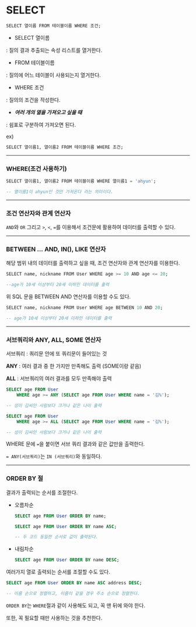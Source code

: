 # SELECT

```sql
SELECT 열이름 FROM 테이블이름 WHERE 조건;
```

- SELECT 열이름

: 질의 결과 추출되는 속성 리스트를 열거한다.

- FROM 테이블이름

: 질의에 어느 테이블이 사용되는지 열거한다.

- WHERE 조건

: 질의의 조건을 작성한다.

- **_여러 개의 열을 가져오고 싶을 때_**

: 쉼표로 구분하여 가져오면 된다.

ex)

```sql
SELECT 열이름1, 열이름2 FROM 테이블이름 WHERE 조건;
```

---

### WHERE(조건 사용하기)

```sql
SELECT 열이름1, 열이름2 FROM 테이블이름 WHERE 열이름1 = 'ahyun';

-- 열이름1이 ahyun인 것만 가져온다 라는 의미이다.
```

---

### 조건 연산자와 관계 연산자

`AND`와 `OR` 그리고 `>`, `<`, `=`를 이용해서 조건문에 활용하여 데이터를 출력할 수 있다.

---

### BETWEEN ... AND, IN(), LIKE 연산자

해당 범위 내의 데이터를 출력하고 싶을 때, 조건 연산자와 관계 연산자를 이용한다.

```sql
SELECT name, nickname FROM User WHERE age >= 10 AND age <= 20;

--age가 10세 이상부터 20세 이하인 데이터를 출력
```

위 SQL 문을 BETWEEN AND 연산자를 이용할 수도 있다.

```sql
SELECT name, nickname FROM User WHERE age BETWEEN 10 AND 20;

-- age가 10세 이상부터 20세 이하인 데이터를 출력
```

---

### 서브쿼리와 ANY, ALL, SOME 연산자

서브쿼리 : 쿼리문 안에 또 쿼리문이 들어있는 것

**ANY** : 여러 결과 중 한 가지만 만족해도 출력 (SOME이랑 같음)

**ALL** : 서브쿼리의 여러 결과를 모두 만족해야 출력

```sql
SELECT age FROM User
	WHERE age >= ANY (SELECT age FROM User WHERE name = '김%');

-- 성이 김씨인 사람보다 크거나 같은 나이 출력

SELECT age FROM User
	WHERE age >= ALL (SELECT age FROM User WHERE name = '김%');

-- 성이 김씨인 사람보다 크거나 같은 나이 출력
```

WHERE 문에 `=`을 붙이면 서브 쿼리 결과와 같은 값만을 출력한다.

`= ANY(서브쿼리)`는 `IN (서브쿼리)`와 동일하다.

---

### ORDER BY 절

결과가 출력되는 순서를 조절한다.

- 오름차순

  ```sql
  SELECT age FROM User ORDER BY name;

  SELECT age FROM User ORDER BY name ASC;

  -- 두 코드 동일한 순서로 값이 출력된다.
  ```

- 내림차순

  ```sql
  SELECT age FROM User ORDER BY name DESC;
  ```

여러가지 열로 출력되는 순서를 조절할 수도 있다.

```sql
SELECT age FROM User ORDER BY name ASC address DESC;

-- 이름 순으로 정렬하고, 이름이 같을 경우 주소 순으로 정렬한다.
```

`ORDER BY`는 `WHERE`절과 같이 사용해도 되고, 꼭 맨 뒤에 와야 한다.

또한, 꼭 필요할 때만 사용하는 것을 추천한다.
